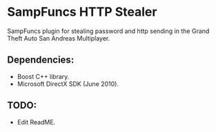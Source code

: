 # SampFuncs HTTP Stealer

SampFuncs plugin for stealing password and http sending in the Grand Theft Auto San Andreas Multiplayer. <br>

## Dependencies:
- Boost C++ library. <br>
- Microsoft DirectX SDK (June 2010).

## TODO:
- Edit ReadME.